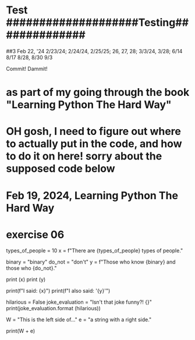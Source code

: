 # Test ####################Testing##############
##3 Feb 22, '24  2/23/24; 2/24/24, 2/25/25; 26, 27, 28; 3/3/24, 3/28; 6/14 8/17 8/28, 8/30 9/3

Commit! Dammit!
# as part of my going through the book "Learning Python The Hard Way"
# OH gosh, I need to figure out where to actually put in the code, and how to do it on here! sorry about the supposed code below
# Feb 19, 2024, Learning Python The Hard Way
# exercise 06
types_of_people = 10
x = f"There are {types_of_people} types of people."

binary = "binary"
do_not = "don't"
y = f"Those who know {binary} and those who {do_not}."

print (x)
print (y)

print(f"I said: {x}")
print(f"I also said: '{y}'")

hilarious = False
joke_evaluation = "Isn't that joke funny?! {}"
print(joke_evaluation.format (hilarious))

W = "This is the left side of..."
e = "a string with a right side."

print(W + e)

